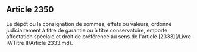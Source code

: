 Article 2350
----
Le dépôt ou la consignation de sommes, effets ou valeurs, ordonné judiciairement
à titre de garantie ou à titre conservatoire, emporte affectation spéciale et
droit de préférence au sens de l'article [2333](/Livre IV/Titre II/Article 2333.md).
